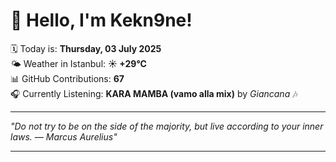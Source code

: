 # 👋 Hello, I'm Kekn9ne!

🗓️ Today is: **Thursday, 03 July 2025**  
🌤️ Weather in Istanbul: **☀️   +29°C**  
📊 GitHub Contributions: **67**  
🎧 Currently Listening: **KARA MAMBA (vamo alla mix)** by *Giancana* 🎶

---

_"Do not try to be on the side of the majority, but live according to your inner laws. — *Marcus Aurelius*"_

---
